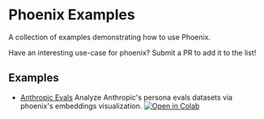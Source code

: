 # Phoenix Examples

A collection of examples demonstrating how to use Phoenix.

Have an interesting use-case for phoenix? Submit a PR to add it to the list!

## Examples

-   [Anthropic Evals](anthropic_evals_persona.ipynb) Analyze Anthropic's persona evals datasets via phoenix's embeddings visualization. [![Open in Colab](https://img.shields.io/static/v1?message=Open%20in%20Colab&logo=googlecolab&labelColor=grey&color=blue&logoColor=orange&label=%20)](https://colab.research.google.com/github/Arize-ai/phoenix/blob/main/examples/anthropic_evals_persona.ipynb)
